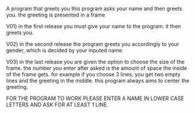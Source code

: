 A program that greets you
this program asks your name and then greets you. the greeting is presented in a frame

V01) in the first release you must give your name to the program. it then greets you.

V02) in the second release the program greets you accordingly to your gender, which is decided by your inputed name.

V03) in the last release you are given the option to choose the size of the frame. the number you enter after asked is the 
     amount of space the inside of the frame gets. for example if you choose 3 lines, you get two empty lines and the greeting
     in the middle. this program always aims to center the greeting. 
     


FOR THE PROGRAM TO WORK PLEASE ENTER A NAME IN LOWER CASE LETTERS AND ASK FOR AT LEAST 1 LINE.
